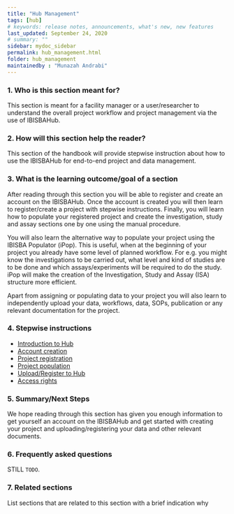 ```yaml
---
title: "Hub Management"
tags: [hub]
# keywords: release notes, announcements, what's new, new features
last_updated: September 24, 2020
# summary: ""
sidebar: mydoc_sidebar
permalink: hub_management.html
folder: hub_management
maintainedby : "Munazah Andrabi"
---
```


### 1. Who is this section meant for?
This section is meant for a facility manager or a user/researcher to understand the overall project workflow and project management via the use of IBISBAHub.
 
### 2. How will this section help the reader?
This section of the handbook will provide stepwise instruction about how to use the IBISBAHub for end-to-end project and data management.
 
### 3. What is the learning outcome/goal of a section
After reading through this section you will be able to register and create an account on the IBISBAHub. 
Once the account is created you will then learn to register/create a project with stepwise instructions. Finally, you will learn how to populate your registered project and create the investigation, study and assay sections one by one using the manual procedure. 
 
You will also learn the alternative way to populate your project using the IBISBA Populator (iPop). This is useful, when at the beginning of your project you already have some level of planned workflow. For e.g. you might know the investigations to be carried out, what level and kind of studies are to be done and which assays/experiments will be required to do the study. iPop will make the creation of the Investigation, Study and Assay (ISA) structure more efficient.

Apart from assigning or populating data to your project you will also learn to independently upload your data, workflows, data, SOPs, publication or any relevant documentation for the project. 

### 4. Stepwise instructions

- [Introduction to Hub](ibisba_hub/)
- [Account creation](account/)
- [Project registration](project_registration/)
- [Project population](project_population/)
- [Upload/Register to Hub](upload/)
- [Access rights](management/)

### 5. Summary/Next Steps
We hope reading through this section has given you enough information to get yourself an account on the IBISBAHub and get started with creating your project and uploading/registering your data and other relevant documents.
 
### 6. Frequently asked questions
STILL `TODO`.
 
### 7. Related sections
List sections that are related to this section with a brief indication why 
